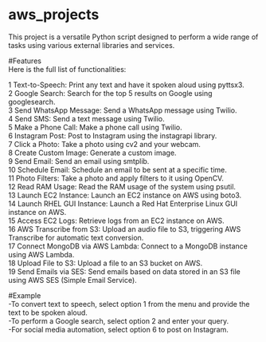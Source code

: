 # aws_projects
This project is a versatile Python script designed to perform a wide range of tasks using various external libraries and services.  

#Features  
Here is the full list of functionalities:

1 Text-to-Speech: Print any text and have it spoken aloud using pyttsx3.  
2 Google Search: Search for the top 5 results on Google using googlesearch.  
3 Send WhatsApp Message: Send a WhatsApp message using Twilio.  
4 Send SMS: Send a text message using Twilio.    
5 Make a Phone Call: Make a phone call using Twilio.  
6 Instagram Post: Post to Instagram using the instagrapi library.  
7 Click a Photo: Take a photo using cv2 and your webcam.  
8 Create Custom Image: Generate a custom image.  
9 Send Email: Send an email using smtplib.  
10 Schedule Email: Schedule an email to be sent at a specific time.  
11 Photo Filters: Take a photo and apply filters to it using OpenCV.  
12 Read RAM Usage: Read the RAM usage of the system using psutil.  
13 Launch EC2 Instance: Launch an EC2 instance on AWS using boto3.  
14 Launch RHEL GUI Instance: Launch a Red Hat Enterprise Linux GUI instance on AWS.  
15 Access EC2 Logs: Retrieve logs from an EC2 instance on AWS.  
16 AWS Transcribe from S3: Upload an audio file to S3, triggering AWS Transcribe for automatic text conversion.  
17 Connect MongoDB via AWS Lambda: Connect to a MongoDB instance using AWS Lambda.  
18 Upload File to S3: Upload a file to an S3 bucket on AWS.  
19 Send Emails via SES: Send emails based on data stored in an S3 file using AWS SES (Simple Email Service).  

#Example  
-To convert text to speech, select option 1 from the menu and provide the text to be spoken aloud.  
-To perform a Google search, select option 2 and enter your query.  
-For social media automation, select option 6 to post on Instagram.  
 
